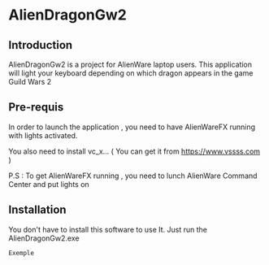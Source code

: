 # AlienDragonGw2

## Introduction

AlienDragonGw2 is a project for AlienWare laptop users. This application will light your keyboard depending on which dragon appears in the game Guild Wars 2

## Pre-requis

In order to launch the application , you need to have AlienWareFX running with lights activated.

You also need to install vc_x...    ( You can get it from https://www.vssss.com ) 

P.S : To get AlienWareFX running , you need to lunch AlienWare Command Center and put lights on

## Installation

You don't have to install this software to use It. Just run the AlienDragonGw2.exe


	Exemple


 
